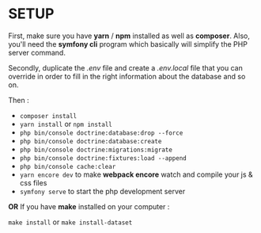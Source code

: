 # SETUP
First, make sure you have **yarn** / **npm** installed as well as **composer**. Also, you'll need the **symfony cli** program which basically will simplify the PHP server command.

Secondly, duplicate the *.env* file and create a *.env.local* file that you can override in order to fill in the right information about the database and so on.

Then :
- ``composer install``
- ``yarn install`` or ``npm install``
- ``php bin/console doctrine:database:drop --force``
- ``php bin/console doctrine:database:create``
- ``php bin/console doctrine:migrations:migrate``
- ``php bin/console doctrine:fixtures:load --append``
- ``php bin/console cache:clear``
- ``yarn encore dev`` to make **webpack encore** watch and compile your js & css files
- ``symfony serve`` to start the php development server


**OR** If you have **make** installed on your computer :

``make install`` or ``make install-dataset``